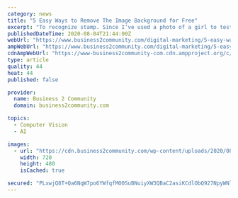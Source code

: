```yaml
---
category: news
title: "5 Easy Ways to Remove The Image Background for Free"
excerpt: "To recognize stamp. Since I’ve used a photo of a girl to test the tools mentioned above, I’ve opted for the first type of object recognition, and it has done the task well. The selection tool is precise. This tool has helped me tackle my challenge of ..."
publishedDateTime: 2020-08-04T21:44:00Z
webUrl: "https://www.business2community.com/digital-marketing/5-easy-ways-to-remove-the-image-background-for-free-02332951"
ampWebUrl: "https://www.business2community.com/digital-marketing/5-easy-ways-to-remove-the-image-background-for-free-02332951/amp"
cdnAmpWebUrl: "https://www-business2community-com.cdn.ampproject.org/c/s/www.business2community.com/digital-marketing/5-easy-ways-to-remove-the-image-background-for-free-02332951/amp"
type: article
quality: 44
heat: 44
published: false

provider:
  name: Business 2 Community
  domain: business2community.com

topics:
  - Computer Vision
  - AI

images:
  - url: "https://cdn.business2community.com/wp-content/uploads/2020/08/mpumelelo-macu-l_YNobbDYJk-unsplash-socialbook-preview.png"
    width: 720
    height: 480
    isCached: true

secured: "PLxwjQ8T+Qa6NqW7po6YWfqfMO0SuBNuiyXW3QBaC2asiKCdlObQ927NpyWNlpl0PwRth7db5LGFt7wUwZVLjl/rXUz6KJlYfotkL9bWE5a+TmrdoGf0192DL3tVGNIil1TKI8nx1vHWZDSf7hN/pdJQ7k85J/dTOpd2VTUGfJcOG8LImhjI+upm4gnOqbjzjM1lnmF0hqZozQKpkDmFTqzMi972Sbl2X3mexb3SvVlh4i1PNWaY6jlFNrgklkkVSU4AyRyFH9cjhy4gTCafKret9474ZBmWurOuNuWo/C5Q8whzPT2yVpUApLXPlnzaDAKJMJDd4peUqpkq93M77w==;INejskuDUGzVteyzmgvQcA=="
---
```


